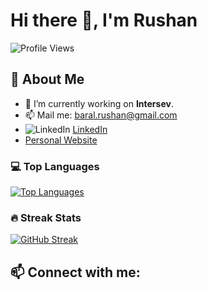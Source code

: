 # Hi there 👋, I'm Rushan

![Profile Views](https://komarev.com/ghpvc/?username=rlycano07&color=blue)

## 🚀 About Me
- 🔭 I’m currently working on **Intersev**.
- 📫 Mail me: [baral.rushan@gmail.com](mailto:baral.rushan@gmail.com)
- ![LinkedIn](https://upload.wikimedia.org/wikipedia/commons/0/01/LinkedIn_Logo.svg) [LinkedIn](https://www.linkedin.com/in/rushan-baral/)
- [Personal Website](https://rushan.netlify.app/)

### 💻 Top Languages
[![Top Languages](https://github-readme-stats.vercel.app/api/top-langs/?username=rlycano07&layout=compact&theme=radical)](https://github.com/anuraghazra/github-readme-stats)

### 🔥 Streak Stats
[![GitHub Streak](https://github-readme-streak-stats.herokuapp.com/?user=rlycano07&theme=radical&hide_border=true)](https://git.io/streak-stats)

## 📫 Connect with me:
